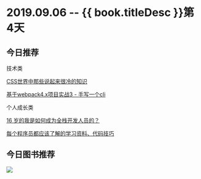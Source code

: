 # 2019.09.06 -- {{ book.titleDesc }}第4天


## 今日推荐

技术类

[CSS世界中那些说起来很冷的知识](https://juejin.im/post/5b406f40e51d45194832b759)

[基于webpack4.x项目实战3 - 手写一个cli](https://juejin.im/post/5cc5c9f0e51d456e55623bac)


个人成长类

[16 岁的我是如何成为全栈开发人员的？](https://www.infoq.cn/article/hmD4jK4tg1XsoxEsADJp)

[每个程序员都应该了解的学习资料、代码技巧](https://www.infoq.cn/article/DN33KP6pV05Av9NzCjfX)


## 今日图书推荐

![](http://img0.imgtn.bdimg.com/it/u=1341343830,1244843748&fm=26&gp=0.jpg)